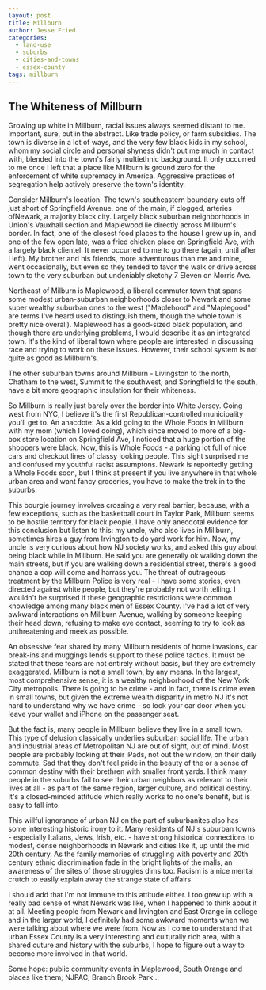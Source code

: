 ```yaml
---
layout: post
title: Millburn
author: Jesse Fried
categories:
  - land-use
  - suburbs
  - cities-and-towns
  - essex-county
tags: millburn
---
```


## The Whiteness of Millburn

Growing up white in Millburn, racial issues always seemed distant to me. Important, sure, but in the abstract. Like trade policy, or farm subsidies. The town is diverse in a lot of ways, and the very few black kids in my school, whom my social circle and personal shyness didn't put me much in contact with, blended into the town's fairly multiethnic background. It only occurred to me once I left that a place like Millburn is ground zero for the enforcement of white supremacy in America. Aggressive practices of segregation help actively preserve the town's identity.

Consider Millburn's location. The town's southeastern boundary cuts off just short of Springfield Avenue, one of the main, if clogged, arteries ofNewark, a majority black city. Largely black suburban neighborhoods in Union's Vauxhall section and Maplewood lie directly across Millburn's border. In fact, one of the closest food places to the house I grew up in, and one of the few open late, was a fried chicken place on Springfield Ave, with a largely black clientel. It never occurred to me to go there (again, until after I left). My brother and his friends, more adventurous than me and mine, went occasionally, but even so they tended to favor the walk or drive across town to the very suburban but undeniably sketchy 7 Eleven on Morris Ave.

Northeast of Milburn is Maplewood, a liberal commuter town that spans some modest urban-suburban neighborhoods closer to Newark and some super wealthy suburban ones to the west ("Maplehood" and "Maplegood" are terms I've heard used to distinguish them, though the whole town is pretty nice overall). Maplewood has a good-sized black population, and though there are underlying problems, I would describe it as an integrated town. It's the kind of liberal town where people are interested in discussing race and trying to work on these issues. However, their school system is not quite as good as Millburn's.

The other suburban towns around Millburn - Livingston to the north, Chatham to the west, Summit to the southwest, and Springfield to the south, have a bit more geographic insulation for their whiteness.

So Millburn is really just barely over the border into White Jersey. Going west from NYC, I believe it's the first Republican-controlled municipality you'll get to. An anacdote: As a kid going to the Whole Foods in Millburn with my mom (which I loved doing), which since moved to more of a big-box store location on Springfield Ave, I noticed that a huge portion of the shoppers were black. Now, this is Whole Foods - a parking lot full of nice cars and checkout lines of classy looking people. This sight surprised me and confused my youthful racist assumptons. Newark is reportedly getting a Whole Foods soon, but I think at present if you live anywhere in that whole urban area and want fancy groceries, you have to make the trek in to the suburbs.

This bourgie journey involves crossing a very real barrier, because, with a few exceptions, such as the basketball court in Taylor Park, Millburn seems to be hostile territory for black people. I have only anecdotal evidence for this conclusion but listen to this: my uncle, who also lives in Millburn, sometimes hires a guy from Irvington to do yard work for him. Now, my uncle is very curious about how NJ society works, and asked this guy about being black while in Millburn. He said you are generally ok walking down the main streets, but if you are walking down a residential street, there's a good chance a cop will come and harrass you. The threat of outrageous treatment by the Millburn Police is very real - I have some stories, even directed against white people, but they're probably not worth telling. I wouldn't be surprised if these geographic restrictions were common knowledge among many black men of Essex County. I've had a lot of very awkward interactions on Millburn Avenue, walking by someone keeping their head down, refusing to make eye contact, seeming to try to look as unthreatening and meek as possible.

An obsessive fear shared by many Millburn residents of home invasions, car break-ins and muggings lends support to these police tactics. It must be stated that these fears are not entirely without basis, but they are extremely exaggerated. Millburn is not a small town, by any means. In the largest, most comprehensive sense, it is a wealthy neighborhood of the New York City metropolis. There is going to be crime - and in fact, there is crime even in small towns, but given the extreme wealth disparity in metro NJ it's not hard to understand why we have crime - so lock your car door when you leave your wallet and iPhone on the passenger seat.

But the fact is, many people in Millburn believe they live in a small town. This type of delusion classically underlies suburban social life. The urban and industrial areas of Metropolitan NJ are out of sight, out of mind. Most people are probably looking at their iPads, not out the window, on their daily commute. Sad that they don't feel pride in the beauty of the or a sense of common destiny with their brethren with smaller front yards. I think many people in the suburbs fail to see their urban neighbors as relevant to their lives at all - as part of the same region, larger culture, and political destiny. It's a closed-minded attitude which really works to no one's benefit, but is easy to fall into.

This willful ignorance of urban NJ on the part of suburbanites also has some interesting historic irony to it. Many residents of NJ's suburban towns - especially Italians, Jews, Irish, etc. - have strong historical connections to modest, dense neighborhoods in Newark and cities like it, up until the mid 20th century. As the family memories of struggling with poverty and 20th century ethnic discrimination fade in the bright lights of the malls, an awareness of the sites of those struggles dims too. Racism is a nice mental crutch to easily explain away the strange state of affairs.

I should add that I'm not immune to this attitude either. I too grew up with a really bad sense of what Newark was like, when I happened to think about it at all. Meeting people from Newark and Irvington and East Orange in college and in the larger world, I definitely had some awkward moments when we were talking about where we were from. Now as I come to understand that urban Essex County is a very interesting and culturally rich area, with a shared cuture and history with the suburbs, I hope to figure out a way to become more involved in that world.

Some hope: public community events in Maplewood, South Orange and places like them; NJPAC; Branch Brook Park... 

